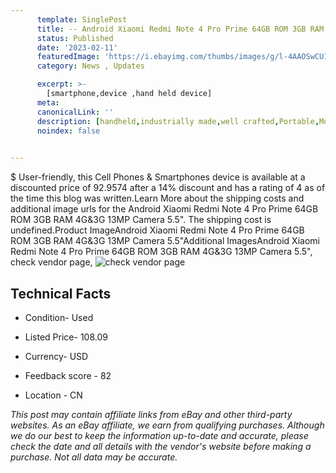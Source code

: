 ```yaml
---
      template: SinglePost
      title: -- Android Xiaomi Redmi Note 4 Pro Prime 64GB ROM 3GB RAM 4G&3G 13MP Camera 5.5"
      status: Published
      date: '2023-02-11'
      featuredImage: 'https://i.ebayimg.com/thumbs/images/g/l-4AAOSwCU1YsFIu/s-l225.jpg'
      category: News , Updates

      excerpt: >-
        [smartphone,device ,hand held device]
      meta:
      canonicalLink: ''
      description: [handheld,industrially made,well crafted,Portable,Mobile,Compact,Convenient,Lightweight,Maneuverable,Man-portable,Miniature,Carriable,Hand-held,Light,Holdable,Transportable,Mobile device,Pocket-sized,On-the-go,Wireless,Cordless,Compact size,Convenient size, smartphone,device ,hand held device]
      noindex: false

        
---
```

$
    User-friendly, this Cell Phones & Smartphones device is available at a discounted price of 92.9574 after a 14% discount and has a rating of 4 as of the time this blog was written.Learn More about the shipping costs and additional image urls for the Android Xiaomi Redmi Note 4 Pro Prime 64GB ROM 3GB RAM 4G&3G 13MP Camera 5.5". The shipping cost is undefined.Product ImageAndroid Xiaomi Redmi Note 4 Pro Prime 64GB ROM 3GB RAM 4G&3G 13MP Camera 5.5"Additional ImagesAndroid Xiaomi Redmi Note 4 Pro Prime 64GB ROM 3GB RAM 4G&3G 13MP Camera 5.5", check vendor page, ![check vendor page](https://origin-galleryplus.ebayimg.com/ws/web/174488622082_2_0_1/225x225.jpg,https://origin-galleryplus.ebayimg.com/ws/web/174488622082_3_0_1/225x225.jpg,https://origin-galleryplus.ebayimg.com/ws/web/174488622082_4_0_1/225x225.jpg,https://origin-galleryplus.ebayimg.com/ws/web/174488622082_5_0_1/225x225.jpg,https://origin-galleryplus.ebayimg.com/ws/web/174488622082_6_0_1/225x225.jpg,https://origin-galleryplus.ebayimg.com/ws/web/174488622082_7_0_1/225x225.jpg,https://origin-galleryplus.ebayimg.com/ws/web/174488622082_8_0_1/225x225.jpg,https://origin-galleryplus.ebayimg.com/ws/web/174488622082_9_0_1/225x225.jpg)
    
    

 ## Technical Facts 



     
      

 - Condition- Used 


      

 - Listed Price- 108.09 


      

 - Currency- USD 


      

 - Feedback score - 82 


      

 - Location - CN 


      
      

 *_This post may contain affiliate links from eBay and other third-party websites. As an eBay affiliate, we earn from qualifying purchases. Although we do our best to keep the information up-to-date and accurate, please check the date and all details with the vendor's website before making a purchase. Not all data may be accurate._*



    
    
    
    
    